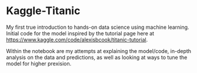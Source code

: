 # Kaggle-Titanic

My first true introduction to hands-on data science using machine learning. Initial code for the model inspired by the tutorial page here at https://www.kaggle.com/code/alexisbcook/titanic-tutorial.

Within the notebook are my attempts at explaining the model/code, in-depth analysis on the data and predictions, as well as looking at ways to tune the model for higher prexision.
